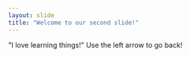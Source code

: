 ```yaml
---
layout: slide
title: "Welcome to our second slide!"
---
```

"I love learning things!"
Use the left arrow to go back!

